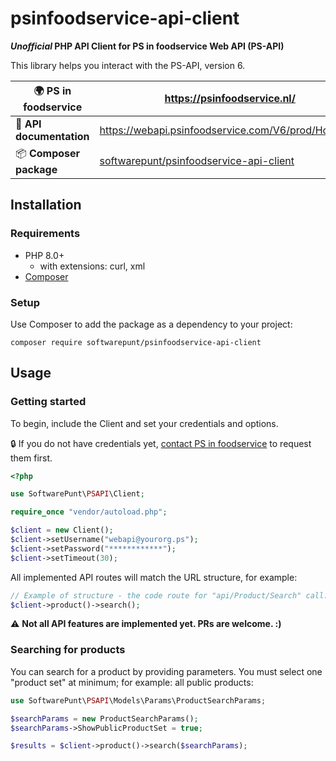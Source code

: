 # psinfoodservice-api-client
***Unofficial* PHP API Client for PS in foodservice Web API (PS-API)**

This library helps you interact with the PS-API, version 6.

|🌍 **PS in foodservice**|https://psinfoodservice.nl/|
|---|---|
|📕 **API documentation**|https://webapi.psinfoodservice.com/V6/prod/Home/EN|
|📦 **Composer package**|[softwarepunt/psinfoodservice-api-client](softwarepunt/psinfoodservice-api-client)|

## Installation
### Requirements
- PHP 8.0+
  - with extensions: curl, xml 
- [Composer](https://getcomposer.org/)

### Setup
Use Composer to add the package as a dependency to your project:

```shell
composer require softwarepunt/psinfoodservice-api-client
```

## Usage
### Getting started
To begin, include the Client and set your credentials and options. 

🔒 If you do not have credentials yet, [contact PS in foodservice](https://webapi.psinfoodservice.com/V6/prod/Home/EN) to request them first.

```php
<?php

use SoftwarePunt\PSAPI\Client;

require_once "vendor/autoload.php";

$client = new Client();
$client->setUsername("webapi@yourorg.ps");
$client->setPassword("************");
$client->setTimeout(30);
```

All implemented API routes will match the URL structure, for example:

```php
// Example of structure - the code route for "api/Product/Search" call:
$client->product()->search(); 
```

⚠ **Not all API features are implemented yet. PRs are welcome. :)**

### Searching for products
You can search for a product by providing parameters. You must select one "product set" at minimum; for example: all public products:

```php
use SoftwarePunt\PSAPI\Models\Params\ProductSearchParams;

$searchParams = new ProductSearchParams();
$searchParams->ShowPublicProductSet = true;

$results = $client->product()->search($searchParams);
```